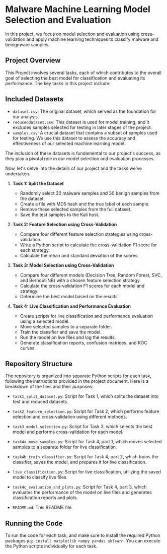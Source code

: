 # Malware Machine Learning Model Selection and Evaluation

In this project, we focus on model selection and evaluation using cross-validation and apply machine learning techniques to classify malware and benignware samples.

## Project Overview

This Project involves several tasks, each of which contributes to the overall goal of selecting the best model for classification and evaluating its performance. The key tasks in this project include:
## Included Datasets

- `dataset.csv`: The original dataset, which served as the foundation for our analysis.
- `reduceddataset.csv`: This dataset is used for model training, and it excludes samples selected for testing in later stages of the project.
- `samples.csv`: A crucial dataset that contains a subset of samples used for testing. We use this dataset to assess the accuracy and effectiveness of our selected machine learning model.

The inclusion of these datasets is fundamental to our project's success, as they play a pivotal role in our model selection and evaluation processes.

Now, let's delve into the details of our project and the tasks we've undertaken.

1. **Task 1: Split the Dataset**
   - Randomly select 30 malware samples and 30 benign samples from the dataset.
   - Create a file with MD5 hash and the true label of each sample.
   - Remove these selected samples from the full dataset.
   - Save the test samples to the Kali host.

2. **Task 2: Feature Selection using Cross-Validation**
   - Compare four different feature selection strategies using cross-validation.
   - Write a Python script to calculate the cross-validation F1 score for each strategy.
   - Calculate the mean and standard deviation of the scores.

3. **Task 3: Model Selection using Cross-Validation**
   - Compare four different models (Decision Tree, Random Forest, SVC, and BernoulliNB) with a chosen feature selection strategy.
   - Calculate the cross-validation F1 scores for each model and strategy.
   - Determine the best model based on the results.

4. **Task 4: Live Classification and Performance Evaluation**
   - Create scripts for live classification and performance evaluation using a selected model.
   - Move selected samples to a separate folder.
   - Train the classifier and save the model.
   - Run the model on live files and log the results.
   - Generate classification reports, confusion matrices, and ROC curves.

## Repository Structure

The repository is organized into separate Python scripts for each task, following the instructions provided in the project document. Here is a breakdown of the files and their purposes:

- `task1_split_dataset.py`: Script for Task 1, which splits the dataset into test and reduced datasets.

- `task2_feature_selection.py`: Script for Task 2, which performs feature selection and cross-validation using different methods.

- `task3_model_selection.py`: Script for Task 3, which selects the best model and performs cross-validation for each model.

- `task4a_move_samples.py`: Script for Task 4, part 1, which moves selected samples to a separate folder for live classification.

- `task4b_train_classifier.py`: Script for Task 4, part 2, which trains the classifier, saves the model, and prepares it for live classification.

- `live_classification.py`: Script for live classification, utilizing the saved model to classify live files.

- `task4c_evaluation_and_plots.py`: Script for Task 4, part 3, which evaluates the performance of the model on live files and generates classification reports and plots.

- `README.md`: This README file.

## Running the Code

To run the code for each task, and make sure to install the required Python packages `pip install matplotlib numpy pandas sklearn`. You can execute the Python scripts individually for each task.


